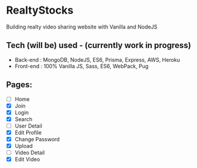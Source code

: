 # RealtyStocks

Building realty video sharing website with Vanilla and NodeJS

## Tech (will be) used - (currently work in progress)

- Back-end : MongoDB, NodeJS, ES6, Prisma, Express, AWS, Heroku
- Front-end : 100% Vanilla JS, Sass, ES6, WebPack, Pug

## Pages:

- [ ] Home
- [x] Join
- [x] Login
- [x] Search
- [ ] User Detail
- [x] Edit Profile
- [x] Change Password
- [x] Upload
- [ ] Video Detail
- [x] Edit Video

